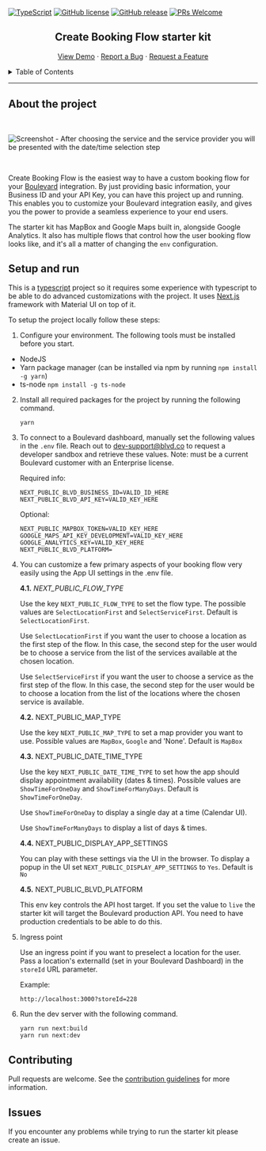 [![TypeScript](https://badgen.net/badge/icon/typescript?icon=typescript&label)](https://typescriptlang.org)
[![GitHub license](https://img.shields.io/github/license/Boulevard/create-booking-flow)](https://github.com/Boulevard/create-booking-flow/blob/master/LICENSE.md)
[![GitHub release](https://img.shields.io/github/release/Boulevard/create-booking-flow)](https://github.com/Boulevard/create-booking-flow/releases/)
[![PRs Welcome](https://img.shields.io/badge/PRs-welcome-brightgreen.svg?style=flat-square)](https://github.com/Boulevard/create-booking-flow/compare)

<div align="center">
  <h2 align="center">Create Booking Flow starter kit</h2>

  <p align="center">
    <a href="https://abundant.joinblvd.com/">View Demo</a>
    ·
    <a href="https://github.com/Boulevard/create-booking-flow/issues">Report a Bug</a>
    ·
    <a href="https://github.com/Boulevard/create-booking-flow/issues">Request a Feature</a>
  </p>
</div>


<details>
  <summary>Table of Contents</summary>
  <ol>
    <li><a href="#about-the-project">About the project</a></li>
    <li><a href="#setup-and-run">Setup and run</a></li>
    <li><a href="#contributing">Contributing</a></li>
    <li><a href="#issues">Issues</a></li>
  </ol>
</details>

<hr />

## About the project
<br />

![Screenshot - After choosing the service and the service provider you will be presented with the date/time selection step](https://user-images.githubusercontent.com/100217514/157887586-8c9a5773-d49c-4943-8e21-fb92297fa82b.png)

<br />

Create Booking Flow is the easiest way to have a custom booking flow for your [Boulevard](https://joinblvd.com) integration. By just providing basic information, your Business ID and your API Key, you can have this project up and running. This enables you to customize your Boulevard integration easily, and gives you the power to provide a seamless experience to your end users.

The starter kit has MapBox and Google Maps built in, alongside Google Analytics. It also has 
multiple flows that control how the user booking flow looks like, and it's all a matter of changing the `env` configuration.

## Setup and run

This is a [typescript](https://www.typescriptlang.org/) project so it requires some experience with typescript to be able to do advanced customizations with the project. It uses [Next.js](https://nextjs.org/) framework with Material UI on top of it. 

To setup the project locally follow these steps:

1. Configure your environment. The following tools must be installed before you start.

- NodeJS
- Yarn package manager (can be installed via npm by running `npm install -g yarn`)
- ts-node `npm install -g ts-node`

2. Install all required packages for the project by running the following command.

    ```
    yarn
    ```

3. To connect to a Boulevard dashboard, manually set the following values in the `.env` file. Reach out to dev-support@blvd.co to request a developer sandbox and retrieve these values. Note: must be a current Boulevard customer with an Enterprise license.

    Required info:

    ```dosini
    NEXT_PUBLIC_BLVD_BUSINESS_ID=VALID_ID_HERE
    NEXT_PUBLIC_BLVD_API_KEY=VALID_KEY_HERE
    ```
    Optional:

    ```dosini
    NEXT_PUBLIC_MAPBOX_TOKEN=VALID_KEY_HERE
    GOOGLE_MAPS_API_KEY_DEVELOPMENT=VALID_KEY_HERE
    GOOGLE_ANALYTICS_KEY=VALID_KEY_HERE
    NEXT_PUBLIC_BLVD_PLATFORM=
    ```

4. You can customize a few primary aspects of your booking flow very easily using the App UI settings in the .env file.

    **4.1.** *NEXT_PUBLIC_FLOW_TYPE*

    Use the key `NEXT_PUBLIC_FLOW_TYPE` to set the flow type. The possible values are `SelectLocationFirst` and `SelectServiceFirst`. Default is `SelectLocationFirst`.

    Use `SelectLocationFirst` if you want the user to choose a location as the first step of the flow. In this case, the second step for the user would be to choose a service from the list of the services available at the chosen location. 

    Use `SelectServiceFirst` if you want the user to choose a service as the first step of the flow. In this case, the second step for the user would be to choose a location from the list of the locations where the chosen service is available.


    **4.2.** NEXT_PUBLIC_MAP_TYPE

    Use the key `NEXT_PUBLIC_MAP_TYPE` to set a map provider you want to use. Possible values are `MapBox`, `Google` and 'None'. Default is `MapBox`


    **4.3.** NEXT_PUBLIC_DATE_TIME_TYPE

    Use the key `NEXT_PUBLIC_DATE_TIME_TYPE` to set how the app should display appointment availability (dates & times). Possible values are `ShowTimeForOneDay` and `ShowTimeForManyDays`. Default is `ShowTimeForOneDay`.

    Use `ShowTimeForOneDay` to display a single day at a time (Calendar UI).

    Use `ShowTimeForManyDays` to display a list of days & times.


    **4.4.** NEXT_PUBLIC_DISPLAY_APP_SETTINGS

    You can play with these settings via the UI in the browser. To display a popup in the UI set `NEXT_PUBLIC_DISPLAY_APP_SETTINGS` to `Yes`. Default is `No`

    **4.5.** NEXT_PUBLIC_BLVD_PLATFORM

    This env key controls the API host target. If you set the value to `live` the starter kit will target the Boulevard production API. You need to have production credentials to be able to do this.

5. Ingress point

    Use an ingress point if you want to preselect a location for the user. Pass a location's externalId (set in your Boulevard Dashboard) in the `storeId` URL parameter.

    Example:
    ```
    http://localhost:3000?storeId=228
    ```


6. Run the dev server with the following command.

    ```
    yarn run next:build
    yarn run next:dev
    ```

## Contributing
Pull requests are welcome. See the [contribution guidelines](https://github.com/Boulevard/create-booking-flow/blob/master/CONTRIBUTING.md) for more information.

## Issues

If you encounter any problems while trying to run the starter kit please create an issue.


